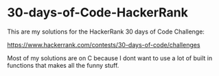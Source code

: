 # 30-days-of-Code-HackerRank

This are my solutions for the HackerRank 30 days of Code Challenge:

https://www.hackerrank.com/contests/30-days-of-code/challenges

Most of my solutions are on C because I dont want to use a lot of built in functions that makes all the funny stuff.
